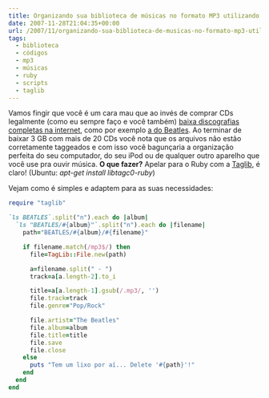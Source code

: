 ```yaml
---
title: Organizando sua biblioteca de músicas no formato MP3 utilizando Ruby e taglib
date: 2007-11-28T21:04:35+00:00
url: /2007/11/organizando-sua-biblioteca-de-musicas-no-formato-mp3-utilizando-ruby-e-taglib/
tags:
  - biblioteca
  - códigos
  - mp3
  - músicas
  - ruby
  - scripts
  - taglib
---
```


Vamos fingir que você é um cara mau que ao invés de comprar CDs legalmente (como eu sempre faço e você também) [baixa discografias completas na internet][1], como por exemplo [a do Beatles][2]. Ao terminar de baixar 3 GB com mais de 20 CDs você nota que os arquivos não estão corretamente taggeados e com isso você bagunçaria a organização perfeita do seu computador, do seu iPod ou de qualquer outro aparelho que você use pra ouvir música. **O que fazer?** Apelar para o Ruby com a [Taglib][3], é claro! (Ubuntu: _apt-get install libtagc0-ruby_)

Vejam como é simples e adaptem para as suas necessidades:

```ruby
require "taglib"

`ls BEATLES`.split("n").each do |album|
  `ls "BEATLES/#{album}"`.split("n").each do |filename|
    path="BEATLES/#{album}/#{filename}"

    if filename.match(/mp3$/) then
      file=TagLib::File.new(path)

      a=filename.split(" - ")
      track=a[a.length-2].to_i

      title=a[a.length-1].gsub(/.mp3/, '')
      file.track=track
      file.genre="Pop/Rock"

      file.artist="The Beatles"
      file.album=album
      file.title=title
      file.save
      file.close
    else
      puts "Tem um lixo por aí... Delete '#{path}'!"
    end
  end
end
```

[1]: /2008/07/howto-como-baixar-filmes-com-legenda-na-internet/
[2]: http://www.mininova.org/tor/982312
[3]: http://www.hakubi.us/ruby-taglib/
